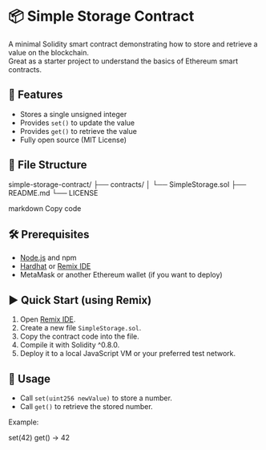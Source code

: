 # 📦 Simple Storage Contract

A minimal Solidity smart contract demonstrating how to store and retrieve a value on the blockchain.  
Great as a starter project to understand the basics of Ethereum smart contracts.

## 🚀 Features
- Stores a single unsigned integer
- Provides `set()` to update the value
- Provides `get()` to retrieve the value
- Fully open source (MIT License)

## 📂 File Structure
simple-storage-contract/
├── contracts/
│ └── SimpleStorage.sol
├── README.md
└── LICENSE

markdown
Copy code

## 🛠 Prerequisites
- [Node.js](https://nodejs.org/) and npm
- [Hardhat](https://hardhat.org/) or [Remix IDE](https://remix.ethereum.org/)
- MetaMask or another Ethereum wallet (if you want to deploy)

## ▶️ Quick Start (using Remix)
1. Open [Remix IDE](https://remix.ethereum.org/).
2. Create a new file `SimpleStorage.sol`.
3. Copy the contract code into the file.
4. Compile it with Solidity ^0.8.0.
5. Deploy it to a local JavaScript VM or your preferred test network.

## 🧪 Usage
- Call `set(uint256 newValue)` to store a number.
- Call `get()` to retrieve the stored number.

Example:

set(42)
get() → 42
